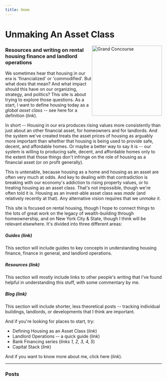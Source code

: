 ```yaml
---
title: Home
---
```


# Unmaking An Asset Class

<img
  id="main-image"
  src="/images/Grand_Concourse.png"
  alt="Grand Concourse"
  height="225"
  weight="151"
  style="float:right">

### Resources and writing on rental housing finance and landlord operations

We sometimes hear that housing in our era is 'financialized' or 'commodified'. But what does that mean? And what impact should this have on our organizing, strategy, and politics? This site is about trying to explore those questions. As a start, I want to define housing today as a *global asset class* -- see here for a definition (*link*). 

In short -- Housing in our era produces rising values more consistently than just about an other financial asset, for homeowners and for landlords. And the system we've created treats the asset prices of housing as arguably more important than whether that housing is being used to provide safe, decent, and affordable homes. Or maybe a better way to say it is -- our system is willing to producing safe, decent, and affordable homes only to the extent that those things don't infringe on the role of housing as a financial asset (or on profit generally).

This is untenable, because housing as a home and housing as an asset are often very much at odds. And key to dealing with that contradiction is breaking with our economy's addiction to rising property values, or to treating housing as an asset class. That's not impossible, though we're often told it is. Housing as an invest-able asset class was *made* (and relatively recently at that). Any alternative vision requires that we *unmake it*.

This site is focused on rental housing, though I hope to connect things to the lots of great work on the legacy of wealth-building through homeownership, and on New York City & State, though I think will be relevant elsewhere. It's divided into three different areas:

##### Guides (*link*) 
This section will include guides to key concepts in understanding housing finance, finance in general, and landlord operations.

##### Resources (*link*)
This section will mostly include links to other people's writing that I've found helpful in understanding this stuff, with some commentary by me.

##### Blog (*link*) 
This section will include shorter, less theoretical posts -- tracking individual buildings, landlords, or developments that I think are important.


And if you're looking for places to start, try:

- Defining Housing as an Asset Class (*link*)
- Landlord Operations -- a quick guide (*link*)
- Bank Financing series (*links 1, 2, 3, 4, 5*)
- Capital Stack (*link*)

And if you want to know more about me, click here (*link*). 

---

### Posts


